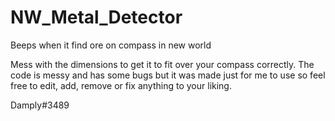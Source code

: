 # NW_Metal_Detector
Beeps when it find ore on compass in new world


Mess with the dimensions to get it to fit over your compass correctly.
The code is messy and has some bugs but it was made just for me to use so feel free to edit, add, remove or fix anything to your liking.

Damply#3489
